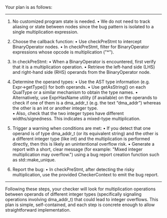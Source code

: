 Your plan is as follows:

--------------------------------------------------
1. No customized program state is needed.
   • We do not need to track aliasing or state between nodes since the bug pattern is isolated to a single multiplication expression.

2. Choose the callback function:
   • Use checkPreStmt to intercept BinaryOperator nodes.
   • In checkPreStmt, filter for BinaryOperator expressions whose opcode is multiplication ("*").

3. In checkPreStmt:
   • When a BinaryOperator is encountered, first verify that it is a multiplication operation.
   • Retrieve the left-hand side (LHS) and right-hand side (RHS) operands from the BinaryOperator node.

4. Determine the operand types:
   • Use the AST type information (e.g. Expr->getType()) for both operands.
   • Use getAsString() on each QualType or a similar mechanism to obtain the type names.
   • Alternatively, use ExprHasName utility (if available) on the operands to check if one of them is a dma_addr_t (e.g. the text “dma_addr”) whereas the other is an int or another integer type.  
   • Also, check that the two integer types have different widths/signedness. This indicates a mixed-type multiplication.

5. Trigger a warning when conditions are met:
   • If you detect that one operand is of type dma_addr_t (or its equivalent string) and the other is a different integer type (like int) and the multiplication is performed directly, then this is likely an unintentional overflow risk.
   • Generate a report with a short, clear message (for example: "Mixed integer multiplication may overflow.") using a bug report creation function such as std::make_unique<PathSensitiveBugReport>.

6. Report the bug:
   • In checkPreStmt, after detecting the risky multiplication, use the provided CheckerContext to emit the bug report.

--------------------------------------------------
Following these steps, your checker will look for multiplication operations between operands of different integer types (specifically signaling operations involving dma_addr_t) that could lead to integer overflows. This plan is simple, self-contained, and each step is concrete enough to allow straightforward implementation.